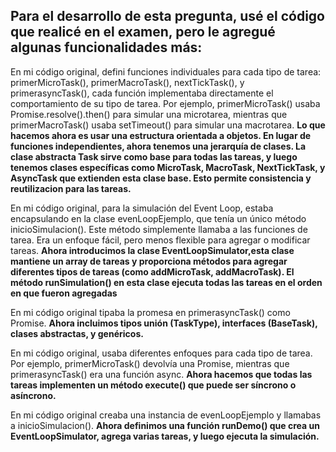 ## Para el desarrollo de esta pregunta, usé el código que realicé en el examen, pero le agregué algunas funcionalidades más:

En mi código original, defini funciones individuales para cada tipo de tarea: primerMicroTask(), primerMacroTask(), nextTickTask(), y primerasyncTask(), cada función implementaba directamente el comportamiento de su tipo de tarea. Por ejemplo, primerMicroTask() usaba Promise.resolve().then() para simular una microtarea, mientras que primerMacroTask() usaba setTimeout() para simular una macrotarea.
**Lo que hacemos ahora es usar una estructura orientada a objetos. En lugar de funciones independientes, ahora tenemos una jerarquía de clases. La clase abstracta Task sirve como base para todas las tareas, y luego tenemos clases específicas como MicroTask, MacroTask, NextTickTask, y AsyncTask que extienden esta clase base. Esto permite consistencia y reutilizacion para las tareas.**

En mi código original, para la simulación del Event Loop, estaba encapsulando en la clase evenLoopEjemplo, que tenía un único método inicioSimulacion(). Este método simplemente llamaba a las funciones de tarea. Era un enfoque fácil, pero menos flexible para agregar o modificar tareas.
**Ahora introducimos la clase EventLoopSimulator,esta clase mantiene un array de tareas y proporciona métodos para agregar diferentes tipos de tareas (como addMicroTask, addMacroTask). El método runSimulation() en esta clase ejecuta todas las tareas en el orden en que fueron agregadas**

En mi código original tipaba la promesa en primerasyncTask() como Promise<void>. **Ahora incluimos tipos unión (TaskType), interfaces (BaseTask), clases abstractas, y genéricos.**

En mi código original, usaba diferentes enfoques para cada tipo de tarea. Por ejemplo, primerMicroTask() devolvía una Promise, mientras que primerasyncTask() era una función async. **Ahora hacemos que todas las tareas implementen un método execute() que puede ser síncrono o asíncrono.**

En mi código original creaba una instancia de evenLoopEjemplo y llamabas a inicioSimulacion().  **Ahora definimos una función runDemo() que crea un EventLoopSimulator, agrega varias tareas, y luego ejecuta la simulación.**

